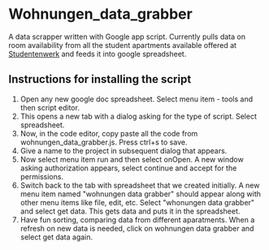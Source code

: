 Wohnungen_data_grabber
======================

A data scrapper written with Google app script. Currently pulls data on room availability from all the student apartments available offered at [Studentenwerk](http://www.studentenwerk-berlin.de/wohnen) and feeds it into google spreadsheet. 

## Instructions for installing the script

1. Open any new google doc spreadsheet. Select menu item - tools and then script editor.
2. This opens a new tab with a dialog asking for the type of script. Select spreadsheet. 
3. Now, in the code editor, copy paste all the code from wohnungen_data_grabber.js. Press ctrl+s to save. 
4. Give a name to the project in subsequent dialog that appears. 
5. Now select menu item run and then select onOpen. A new window asking authorization appears, select continue and accept for the permissions.
6. Switch back to the tab with spreadsheet that we created initially. A new menu item named "wohnungen data grabber" should appear along with other menu items like file, edit, etc. Select "whonungen data grabber" and select get data. This gets data and puts it in the spreadsheet. 
7. Have fun sorting, comparing data from different aparatments. When a refresh on new data is needed, click on wohnungen data grabber and select get data again. 
